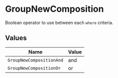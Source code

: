 # GroupNewComposition

Boolean operator to use between each  `where` criteria.


## Values

| Name                     | Value                    |
| ------------------------ | ------------------------ |
| `GroupNewCompositionAnd` | and                      |
| `GroupNewCompositionOr`  | or                       |